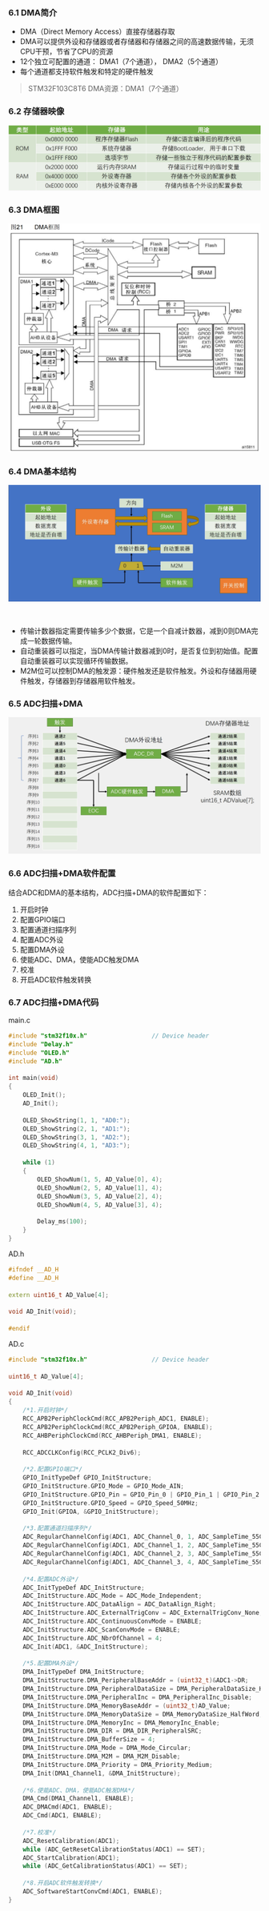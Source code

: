 ### 6.1 DMA简介
- DMA（Direct Memory Access）直接存储器存取  
- DMA可以提供外设和存储器或者存储器和存储器之间的高速数据传输，无须CPU干预，节省了CPU的资源  
- 12个独立可配置的通道： DMA1（7个通道）， DMA2（5个通道）  
- 每个通道都支持软件触发和特定的硬件触发  

>STM32F103C8T6 DMA资源：DMA1（7个通道）  

### 6.2 存储器映像
![](./images/存储器映像.png)

### 6.3 DMA框图
![](./images/DMA框图.png)

### 6.4 DMA基本结构 
![](./images/DMA基本结构.png)

<br/>

- 传输计数器指定需要传输多少个数据，它是一个自减计数器，减到0则DMA完成一轮数据传输。  
- 自动重装器可以指定，当DMA传输计数器减到0时，是否复位到初始值。配置自动重装器可以实现循环传输数据。  
- M2M位可以控制DMA的触发源：硬件触发还是软件触发。外设和存储器用硬件触发，存储器到存储器用软件触发。  

### 6.5 ADC扫描+DMA
![](./images/ADC扫描+DMA.png)

### 6.6 ADC扫描+DMA软件配置
结合ADC和DMA的基本结构，ADC扫描+DMA的软件配置如下：  
1. 开启时钟  
2. 配置GPIO端口
3. 配置通道扫描序列
4. 配置ADC外设
5. 配置DMA外设
6. 使能ADC、DMA，使能ADC触发DMA
7. 校准
8. 开启ADC软件触发转换
### 6.7 ADC扫描+DMA代码
main.c
```cpp
#include "stm32f10x.h"                  // Device header
#include "Delay.h"
#include "OLED.h"
#include "AD.h"

int main(void)
{
    OLED_Init();
    AD_Init();
    
    OLED_ShowString(1, 1, "AD0:");
    OLED_ShowString(2, 1, "AD1:");
    OLED_ShowString(3, 1, "AD2:");
    OLED_ShowString(4, 1, "AD3:");
    
    while (1)
    {
        OLED_ShowNum(1, 5, AD_Value[0], 4);
        OLED_ShowNum(2, 5, AD_Value[1], 4);
        OLED_ShowNum(3, 5, AD_Value[2], 4);
        OLED_ShowNum(4, 5, AD_Value[3], 4);
        
        Delay_ms(100);
    }
}

```
AD.h
```cpp
#ifndef __AD_H
#define __AD_H

extern uint16_t AD_Value[4];

void AD_Init(void);

#endif

```
AD.c
```cpp
#include "stm32f10x.h"                  // Device header

uint16_t AD_Value[4];

void AD_Init(void)
{
    /*1.开启时钟*/
    RCC_APB2PeriphClockCmd(RCC_APB2Periph_ADC1, ENABLE);
    RCC_APB2PeriphClockCmd(RCC_APB2Periph_GPIOA, ENABLE);
    RCC_AHBPeriphClockCmd(RCC_AHBPeriph_DMA1, ENABLE);
    
    RCC_ADCCLKConfig(RCC_PCLK2_Div6);

    /*2.配置GPIO端口*/
    GPIO_InitTypeDef GPIO_InitStructure;
    GPIO_InitStructure.GPIO_Mode = GPIO_Mode_AIN;
    GPIO_InitStructure.GPIO_Pin = GPIO_Pin_0 | GPIO_Pin_1 | GPIO_Pin_2 | GPIO_Pin_3;
    GPIO_InitStructure.GPIO_Speed = GPIO_Speed_50MHz;
    GPIO_Init(GPIOA, &GPIO_InitStructure);

    /*3.配置通道扫描序列*/
    ADC_RegularChannelConfig(ADC1, ADC_Channel_0, 1, ADC_SampleTime_55Cycles5);
    ADC_RegularChannelConfig(ADC1, ADC_Channel_1, 2, ADC_SampleTime_55Cycles5);
    ADC_RegularChannelConfig(ADC1, ADC_Channel_2, 3, ADC_SampleTime_55Cycles5);
    ADC_RegularChannelConfig(ADC1, ADC_Channel_3, 4, ADC_SampleTime_55Cycles5);

    /*4.配置ADC外设*/
    ADC_InitTypeDef ADC_InitStructure;
    ADC_InitStructure.ADC_Mode = ADC_Mode_Independent;
    ADC_InitStructure.ADC_DataAlign = ADC_DataAlign_Right;
    ADC_InitStructure.ADC_ExternalTrigConv = ADC_ExternalTrigConv_None;
    ADC_InitStructure.ADC_ContinuousConvMode = ENABLE;
    ADC_InitStructure.ADC_ScanConvMode = ENABLE;
    ADC_InitStructure.ADC_NbrOfChannel = 4;
    ADC_Init(ADC1, &ADC_InitStructure);

    /*5.配置DMA外设*/
    DMA_InitTypeDef DMA_InitStructure;
    DMA_InitStructure.DMA_PeripheralBaseAddr = (uint32_t)&ADC1->DR;
    DMA_InitStructure.DMA_PeripheralDataSize = DMA_PeripheralDataSize_HalfWord;
    DMA_InitStructure.DMA_PeripheralInc = DMA_PeripheralInc_Disable;
    DMA_InitStructure.DMA_MemoryBaseAddr = (uint32_t)AD_Value;
    DMA_InitStructure.DMA_MemoryDataSize = DMA_MemoryDataSize_HalfWord;
    DMA_InitStructure.DMA_MemoryInc = DMA_MemoryInc_Enable;
    DMA_InitStructure.DMA_DIR = DMA_DIR_PeripheralSRC;
    DMA_InitStructure.DMA_BufferSize = 4;
    DMA_InitStructure.DMA_Mode = DMA_Mode_Circular;
    DMA_InitStructure.DMA_M2M = DMA_M2M_Disable;
    DMA_InitStructure.DMA_Priority = DMA_Priority_Medium;
    DMA_Init(DMA1_Channel1, &DMA_InitStructure);

    /*6.使能ADC、DMA，使能ADC触发DMA*/
    DMA_Cmd(DMA1_Channel1, ENABLE);
    ADC_DMACmd(ADC1, ENABLE);
    ADC_Cmd(ADC1, ENABLE);

    /*7.校准*/
    ADC_ResetCalibration(ADC1);
    while (ADC_GetResetCalibrationStatus(ADC1) == SET);
    ADC_StartCalibration(ADC1);
    while (ADC_GetCalibrationStatus(ADC1) == SET);

    /*8.开启ADC软件触发转换*/
    ADC_SoftwareStartConvCmd(ADC1, ENABLE);
}

```
